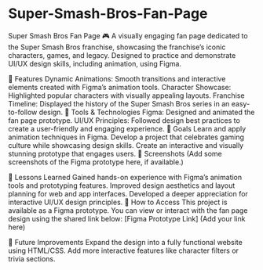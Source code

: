# Super-Smash-Bros-Fan-Page
Super Smash Bros Fan Page 🎮
A visually engaging fan page dedicated to the Super Smash Bros franchise, showcasing the franchise’s iconic characters, games, and legacy. Designed to practice and demonstrate UI/UX design skills, including animation, using Figma.

🚀 Features
Dynamic Animations: Smooth transitions and interactive elements created with Figma’s animation tools.
Character Showcase: Highlighted popular characters with visually appealing layouts.
Franchise Timeline: Displayed the history of the Super Smash Bros series in an easy-to-follow design.
📐 Tools & Technologies
Figma: Designed and animated the fan page prototype.
UI/UX Principles: Followed design best practices to create a user-friendly and engaging experience.
🎯 Goals
Learn and apply animation techniques in Figma.
Develop a project that celebrates gaming culture while showcasing design skills.
Create an interactive and visually stunning prototype that engages users.
📸 Screenshots
(Add some screenshots of the Figma prototype here, if available.)

📖 Lessons Learned
Gained hands-on experience with Figma’s animation tools and prototyping features.
Improved design aesthetics and layout planning for web and app interfaces.
Developed a deeper appreciation for interactive UI/UX design principles.
📌 How to Access
This project is available as a Figma prototype. You can view or interact with the fan page design using the shared link below:
[Figma Prototype Link] (Add your link here)

🌟 Future Improvements
Expand the design into a fully functional website using HTML/CSS.
Add more interactive features like character filters or trivia sections.



